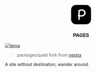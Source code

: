 <div align="center">
<img src="./site/public/pages.svg"></img>
<h3>PAGES</h3>
</div>

[![lerna](https://img.shields.io/badge/maintained%20with-lerna-cc00ff.svg)](https://lerna.js.org/)

> packages/quiet fork from [nextra](https://github.com/shuding/nextra)

A site without destination, wander around.
